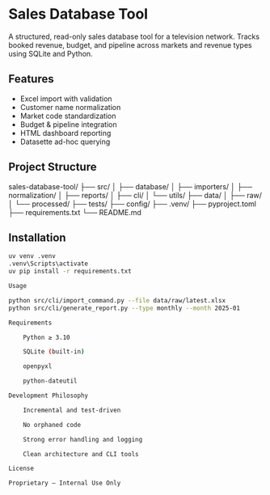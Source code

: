 # Sales Database Tool

A structured, read-only sales database tool for a television network. Tracks booked revenue, budget, and pipeline across markets and revenue types using SQLite and Python.

## Features

- Excel import with validation  
- Customer name normalization  
- Market code standardization  
- Budget & pipeline integration  
- HTML dashboard reporting  
- Datasette ad-hoc querying  

## Project Structure

sales-database-tool/
├── src/
│ ├── database/
│ ├── importers/
│ ├── normalization/
│ ├── reports/
│ ├── cli/
│ └── utils/
├── data/
│ ├── raw/
│ └── processed/
├── tests/
├── config/
├── .venv/
├── pyproject.toml
├── requirements.txt
└── README.md


## Installation

```bash
uv venv .venv
.venv\Scripts\activate
uv pip install -r requirements.txt

Usage

python src/cli/import_command.py --file data/raw/latest.xlsx
python src/cli/generate_report.py --type monthly --month 2025-01

Requirements

    Python ≥ 3.10

    SQLite (built-in)

    openpyxl

    python-dateutil

Development Philosophy

    Incremental and test-driven

    No orphaned code

    Strong error handling and logging

    Clean architecture and CLI tools

License

Proprietary – Internal Use Only